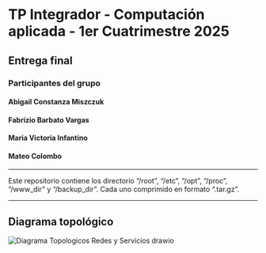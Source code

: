 # TP Integrador - Computación aplicada - 1er Cuatrimestre 2025
## Entrega final

### Participantes del grupo
#### Abigail Constanza Miszczuk
#### Fabrizio Barbato Vargas
#### Maria Victoria Infantino
#### Mateo Colombo

---

Este repositorio contiene los directorio “/root”, “/etc”, “/opt”, “/proc”, “/www_dir” y “/backup_dir”. Cada uno comprimido en formato “.tar.gz”.

----
## Diagrama topológico

![Diagrama Topologicos Redes y Servicios drawio](https://github.com/user-attachments/assets/3e7638a2-c23c-4c57-ab7e-73dbea24ee41)

